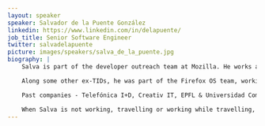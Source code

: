 ```yaml
---
layout: speaker
speaker: Salvador de la Puente González
linkedin: https://www.linkedin.com/in/delapuente/
job_title: Senior Software Engineer
twitter: salvadelapuente
picture: images/speakers/salva_de_la_puente.jpg
biography: |
    Salva is part of the developer outreach team at Mozilla. He works as developer advocate and he is a strong defender of the Open Web. Currently, Salva focuses on WebVR and Progressive Web Apps technologies.

    Along some other ex-TIDs, he was part of the Firefox OS team, working on the front-end side, Gaia. Salva was helping integrating service workers in the New Gaia Architecture before the project was cancelled. Salva has always liked research and academics and has some background on the fields of compiler optimization and natural language interaction.

    Past companies - Telefónica I+D, Creativ IT, EPFL & Universidad Complutense de Madrid

    When Salva is not working, travelling or working while travelling, he loves sharing some beers while talking about programming languages, linguistics, sci-fi, cinema, music and video games.
---
```

